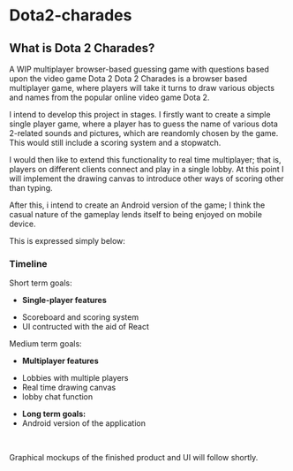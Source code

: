 # Dota2-charades

<h2>What is Dota 2 Charades?</h2>

A WIP multiplayer browser-based guessing game with questions based upon the video game Dota 2
Dota 2 Charades is a browser based multiplayer game, where players will take it turns to draw various objects and names from the popular online video game Dota 2.

<p>I intend to develop this project in stages. I firstly want to create a simple single player game, where a player has to guess the name of various dota 2-related sounds and pictures, which are reandomly chosen by the game. This would still include a scoring system and a stopwatch.</p> 
<p>I would then like to extend this functionality to real time multiplayer; that is, players on different clients connect and play in a single lobby. At this point I will implement the drawing canvas to introduce other ways of scoring other than typing.</p>

<p>After this, i intend to create an Android version of the game; I think the casual nature of the gameplay lends itself to being enjoyed on mobile device.</p>

This is expressed simply below:

<h3>Timeline</h3>
Short term goals:<br>

<ul>
  <li><p><b>Single-player features</b></p></li>
    <li>Scoreboard and scoring system</li>
    <li>UI contructed with the aid of React</li>
</ul>
  Medium term goals: <br>
  <ul>
  <li><p><b>Multiplayer features</b></p></li>
    <li>Lobbies with multiple players</li>
    <li>Real time drawing canvas</li>
    <li>lobby chat function</li>  
</ul>
<ul>
  <li><b>Long term goals:</b></li>
  <li>Android version of the application</li>
</ul>
<br>





Graphical mockups of the finished product and UI will follow shortly.
